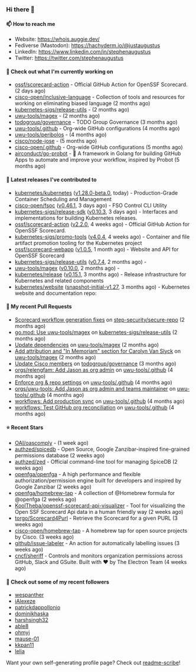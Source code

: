 ### Hi there 👋

#### 📫 How to reach me

- Website: https://whois.auggie.dev/
- Fediverse (Mastodon): https://hachyderm.io/@justaugustus
- LinkedIn: https://www.linkedin.com/in/stephenaugustus
- Twitter: https://twitter.com/stephenaugustus

#### 👷 Check out what I'm currently working on

- [ossf/scorecard-action](https://github.com/ossf/scorecard-action) - Official GitHub Action for OpenSSF Scorecard. (2 days ago)
- [cisco-open/inclusive-language](https://github.com/cisco-open/inclusive-language) - Collection of tools and resources for working on eliminating biased language (2 months ago)
- [kubernetes-sigs/release-utils](https://github.com/kubernetes-sigs/release-utils) -  (2 months ago)
- [uwu-tools/magex](https://github.com/uwu-tools/magex) -  (2 months ago)
- [todogroup/governance](https://github.com/todogroup/governance) - TODO Group Governance (3 months ago)
- [uwu-tools/.github](https://github.com/uwu-tools/.github) - Org-wide GitHub configurations (4 months ago)
- [uwu-tools/peribolos](https://github.com/uwu-tools/peribolos) -  (4 months ago)
- [cisco/node-jose](https://github.com/cisco/node-jose) -  (5 months ago)
- [cisco-open/.github](https://github.com/cisco-open/.github) - Org-wide GitHub configurations (5 months ago)
- [airconduct/go-probot](https://github.com/airconduct/go-probot) - 🤖 A framework in Golang for building GitHub Apps to automate and improve your workflow, inspired by Probot (5 months ago)

#### 🔭 Latest releases I've contributed to

- [kubernetes/kubernetes](https://github.com/kubernetes/kubernetes) ([v1.28.0-beta.0](https://github.com/kubernetes/kubernetes/releases/tag/v1.28.0-beta.0), today) - Production-Grade Container Scheduling and Management
- [cisco-open/fsoc](https://github.com/cisco-open/fsoc) ([v0.46.1](https://github.com/cisco-open/fsoc/releases/tag/v0.46.1), 3 days ago) - FSO Control CLI Utility
- [kubernetes-sigs/release-sdk](https://github.com/kubernetes-sigs/release-sdk) ([v0.10.3](https://github.com/kubernetes-sigs/release-sdk/releases/tag/v0.10.3), 3 days ago) - Interfaces and implementations for building Kubernetes releases.
- [ossf/scorecard-action](https://github.com/ossf/scorecard-action) ([v2.2.0](https://github.com/ossf/scorecard-action/releases/tag/v2.2.0), 4 weeks ago) - Official GitHub Action for OpenSSF Scorecard.
- [kubernetes-sigs/promo-tools](https://github.com/kubernetes-sigs/promo-tools) ([v4.0.4](https://github.com/kubernetes-sigs/promo-tools/releases/tag/v4.0.4), 4 weeks ago) - Container and file artifact promotion tooling for the Kubernetes project
- [ossf/scorecard-webapp](https://github.com/ossf/scorecard-webapp) ([v1.0.5](https://github.com/ossf/scorecard-webapp/releases/tag/v1.0.5), 1 month ago) - Website and API for OpenSSF Scorecard
- [kubernetes-sigs/release-utils](https://github.com/kubernetes-sigs/release-utils) ([v0.7.4](https://github.com/kubernetes-sigs/release-utils/releases/tag/v0.7.4), 2 months ago) - 
- [uwu-tools/magex](https://github.com/uwu-tools/magex) ([v0.10.0](https://github.com/uwu-tools/magex/releases/tag/v0.10.0), 2 months ago) - 
- [kubernetes/release](https://github.com/kubernetes/release) ([v0.15.1](https://github.com/kubernetes/release/releases/tag/v0.15.1), 3 months ago) - Release infrastructure for Kubernetes and related components
- [kubernetes/website](https://github.com/kubernetes/website) ([snapshot-initial-v1.27](https://github.com/kubernetes/website/releases/tag/snapshot-initial-v1.27), 3 months ago) - Kubernetes website and documentation repo: 

#### 🔨 My recent Pull Requests

- [Scorecard workflow generation fixes](https://github.com/step-security/secure-repo/pull/2110) on [step-security/secure-repo](https://github.com/step-security/secure-repo) (2 months ago)
- [go.mod: Use uwu-tools/magex](https://github.com/kubernetes-sigs/release-utils/pull/78) on [kubernetes-sigs/release-utils](https://github.com/kubernetes-sigs/release-utils) (2 months ago)
- [Update dependencies](https://github.com/uwu-tools/magex/pull/7) on [uwu-tools/magex](https://github.com/uwu-tools/magex) (2 months ago)
- [Add attribution and &#34;In Memoriam&#34; section for Carolyn Van Slyck](https://github.com/uwu-tools/magex/pull/1) on [uwu-tools/magex](https://github.com/uwu-tools/magex) (2 months ago)
- [Update Cisco members](https://github.com/todogroup/governance/pull/275) on [todogroup/governance](https://github.com/todogroup/governance) (3 months ago)
- [orgs/relengfam: Add Jason as org admin](https://github.com/uwu-tools/.github/pull/12) on [uwu-tools/.github](https://github.com/uwu-tools/.github) (4 months ago)
- [Enforce org &amp; repo settings](https://github.com/uwu-tools/.github/pull/11) on [uwu-tools/.github](https://github.com/uwu-tools/.github) (4 months ago)
- [orgs/uwu-tools: Add Jason as org admin and teams maintainer](https://github.com/uwu-tools/.github/pull/10) on [uwu-tools/.github](https://github.com/uwu-tools/.github) (4 months ago)
- [workflows: Add production sync](https://github.com/uwu-tools/.github/pull/9) on [uwu-tools/.github](https://github.com/uwu-tools/.github) (4 months ago)
- [workflows: Test GitHub org reconciliation](https://github.com/uwu-tools/.github/pull/7) on [uwu-tools/.github](https://github.com/uwu-tools/.github) (4 months ago)

#### ⭐ Recent Stars

- [OAI/oascomply](https://github.com/OAI/oascomply) -  (1 week ago)
- [authzed/spicedb](https://github.com/authzed/spicedb) - Open Source, Google Zanzibar-inspired fine-grained permissions database (2 weeks ago)
- [authzed/zed](https://github.com/authzed/zed) - Official command-line tool for managing SpiceDB (2 weeks ago)
- [openfga/openfga](https://github.com/openfga/openfga) - A high performance and flexible authorization/permission engine built for developers and inspired by Google Zanzibar (2 weeks ago)
- [openfga/homebrew-tap](https://github.com/openfga/homebrew-tap) - A collection of @Homebrew formula for @openfga (2 weeks ago)
- [KoolTheba/openssf-scorecard-api-visualizer](https://github.com/KoolTheba/openssf-scorecard-api-visualizer) - Tool for visualizing the Open SSF Scorecard Api data in a human friendly way (2 weeks ago)
- [torgo/Scorecard4Purl](https://github.com/torgo/Scorecard4Purl) - Retrieve the Scorecard for a given PURL (3 weeks ago)
- [cisco-open/homebrew-tap](https://github.com/cisco-open/homebrew-tap) - A homebrew tap for open source projects by Cisco. (3 weeks ago)
- [github/issue-labeler](https://github.com/github/issue-labeler) - An action for automatically labelling issues (3 weeks ago)
- [cncf/sheriff](https://github.com/cncf/sheriff) - Controls and monitors organization permissions across GitHub, Slack and GSuite. Built with ❤️ by The Electron Team (4 weeks ago)

#### 👯 Check out some of my recent followers

- [wespanther](https://github.com/wespanther)
- [iAlexeze](https://github.com/iAlexeze)
- [patrickdappollonio](https://github.com/patrickdappollonio)
- [dominikhaska](https://github.com/dominikhaska)
- [harshsingh32](https://github.com/harshsingh32)
- [able8](https://github.com/able8)
- [ohmyj](https://github.com/ohmyj)
- [mause-01](https://github.com/mause-01)
- [kkpan11](https://github.com/kkpan11)
- [lelia](https://github.com/lelia)

Want your own self-generating profile page? Check out [readme-scribe](https://github.com/muesli/readme-scribe)!
